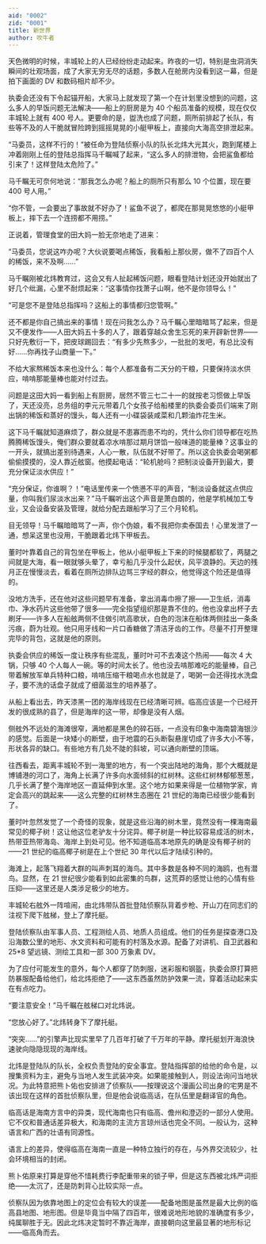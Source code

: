 ```yaml
---
aid: "0002"
zid: "0001"
title: 新世界
author: 吹牛者
---
```


天色微明的时候，丰城轮上的人已经纷纷走动起来。昨夜的一切，特别是虫洞消失瞬间的壮观场面，成了大家无穷无尽的话题，多数人在舱房内没看到这一幕，但是拍下画面的 DV 和数码相片却不少。

执委会还没有下令起锚开船，大家马上就发现了第一个在计划里没想到的问题，这么多人的早饭问题无法解决——船上的厨房是为 40 个船员准备的规模，现在仅仅丰城轮上就有 400 号人。更要命的是，盥洗也成了问题，厕所前排起了长队，有些等不及的人干脆就冒险跨到摇摇晃晃的小艇甲板上，直接向大海高空排泄起来。

“马委员，这样不行的！”被任命为登陆侦察小队的队长北炜大光其火，跑到尾楼上冲着刚刚上任的登陆总指挥马千瞩喊了起来，“这么多人的排泄物，会把鲨鱼都给引来了！这样登陆太危险了。”

马千瞩无可奈何地说：“那我怎么办呢？船上的厕所只有那么 10 个位置，现在要 400 号人用。”

“你不管，一会要出了事故就不好办了！鲨鱼不说了，都爬在那晃晃悠悠的小艇甲板上，摔下去一个连捞都不用捞。”

正说着，管理食堂的田大妈一脸无奈地走了进来：

“马委员，您说这咋办呢？大伙说要喝点稀饭，我看船上那伙房，做不了四百个人的稀饭，来不及啊……”

马千瞩刚被北炜教育过，这会又有人扯起稀饭问题，眼看登陆计划还没开始就出了好几个纰漏，心里不耐烦起来：“这事情你找萧子山啊，他不是你领导么！”

“可是您不是登陆总指挥吗？这船上的事情都归您管啊。”

还不都是你自己搞出来的事情！现在问我怎么办？马千瞩心里暗暗骂了起来，但是又不便发作——人田大妈五十多的人了，跟着穿越众舍生忘死的来开辟新世界——只好先敷衍一下，把皮球踢回去：“有多少先熬多少，一批批的发吧，有总比没有好……你再找子山商量一下。”

不给大家熬稀饭本来也没什么：每个人都准备有二天分的干粮，只要保持淡水供应，啃啃那能量棒也能对付过去。

问题是这田大妈一看到船上有厨房，居然不管三七二十一的就按老习惯做上早饭了，天还没亮，总务组的李元元带着几个女孩子给船楼里的执委会委员们端来了刚出锅的稀饭和蒸好的馒头，每人还有一小碟袋装咸菜和几颗油炸花生米。

这下马千瞩就知道麻烦了，群众就是不患寡而患不均的，凭什么你们领导都在吃热腾腾稀饭馒头，俺们群众要就着凉水啃那过期月饼馅一般味道的能量棒？这事业的一开头，就搞出差别待遇来，人心一散，队伍就不好带了。所以这会执委会喝粥都偷偷摸摸的，没人靠近舷窗。他摸起电话：“轮机舱吗？把制淡设备开到最大，要充分保证淡水供应！”

“充分保证，你谁啊？！”电话里传来一个愤懑不平的声音，“制淡设备就这点供应量，你叫我们尿淡水出来？”马千瞩听出这个声音是萧白朗的，他是学机械加工专业，又会设备安装及管理，就给分配去跟船学习了三个月轮机。

目无领导！马千瞩暗暗骂了一声，你个伪娘，看不我把你卖泰国去！心里发泄了一通，想呆这里也没用，干脆跟着北炜下甲板去。

董时叶靠着自己的背包坐在甲板上，他从小艇甲板上下来的时候腿都软了，两腿之间就是大海，看一眼就够头晕了，幸亏船几乎没什么起伏，风平浪静的。天边的残月正在慢慢淡去，看着在厕所边排队边骂三字经的群众，他觉得这个险还是值得的。

没地方洗手，还在他对这些问题早有准备，拿出消毒巾擦了擦——卫生纸，消毒巾、净水药片这些他带了很多——完全指望组织那是靠不住的。他也没拿出杯子去刷牙——许多人在船舷两侧不住做引吭高歌状，白色的泡沫在船体两侧挂出一条条污痕，蔚为壮观。他只用牙线和一片口香糖做了清洁牙齿的工作。尽量不打开整理完毕的背包，这就是他的原则。

执委会供应的稀饭一度让秩序有些混乱，董时叶可不去凑这个热闹——每次 4 大锅，只够 40 个人每人一碗。等的时间太长了。他也没去啃那难吃的能量棒，自己带着解放军单兵特种口粮，啃啃压缩干粮喝点水也就是了，喝粥一会还得找水洗盘子，要不洗的话盘子就成了细菌滋生的培养基了。

从船上看出去，昨天漆黑一团的海岸线现在已经清晰可辨。临高应该是一个已经开发的很成熟的县了，但是海岸的这一带，却像是没有人烟。

侧舷外不远处的海滩很窄，满地都是黑色的碎石砾，一点没有印象中海南碧海银沙的感觉。后面是一块矮小的断壁，由于地震的石头断裂悬崖切成了许多大小不等，形状各异的缺口。有些地方有几处不陡的斜坡，可以通向断壁的顶端。

往西看去，距离丰城轮不到一海里的地方，有一个突出陆地的海角，那个大概就是博铺港的河口了，海角上长满了许多向水面倾斜的红树林。这些红树林郁郁葱葱，几乎长满了整个海岸地区一直延伸到水里。这个地方如果来得是一位植物学家，肯定会高兴的跳起来——这么完整的红树林生态圈在 21 世纪的海南已经很少能看到了。

董时叶忽然发觉了一个奇怪的现象，就是这些沿海的树木里，竟然没有一棵海南最常见的椰子树！这让他这位老驴友十分诧异。椰子树是一种比较容易成活的树木，热带亚热带海岛、海岸上到处可见。他不知道临高本地原先的确是没有椰子树的——21 世纪的临高椰子树是在上个世纪 30 年代以后才陆续引种的。

海滩上，起落飞翔着大群的叫声刺耳的海鸟。其中多数是各种不同的海鸥，也有潜鸟。显然，在 21 世纪很少能看到如此密集的鸟群，这荒莽的感觉让他的心情有些压抑——这里还是人类涉足极少的地方。

丰城轮右舷外一阵喧闹，由北炜带队首批登陆侦察队背着步枪、开山刀在同志们的注视下爬下舷梯，登上了摩托艇。

登陆侦察队由军事人员、工程测绘人员、地质人员组成。他们的任务是探查港口及沿海数公里的地形、水文资料和可能有的村落及水源。配备了对讲机、自卫武器和 25\*8 望远镜、测绘工具和一部 300 万象素 DV。

为了应付可能发生的意外，每个人都穿了防刺服，迷彩服和钢盔，执委会原打算把防暴服配备给他们，给北炜拒绝了——这东西虽然防护效果一流，穿着活动起来实在有点吃力。

“要注意安全！”马千瞩在舷梯口对北炜说。

“您放心好了。”北炜转身下了摩托艇。

“突突……”的引擎声比现实里早了几百年打破了千万年的平静。摩托艇划开海浪快速驶向隐隐现现的海岸线。

北炜是登陆队的队长，全权负责登陆的安全事宜。登陆指挥部的给他的命令是，以搜集资料为主，避免与当地人发生武装冲突。如果能接触到人，则设法询问当地状况。为此特意把熊卜佑也安排进了侦察队——按理说这个漫画公司出身的宅男是不该出现在这样的首批侦察队里，但是他会说临高话，在队伍里是翻译官的角色。

临高话是海南方言中的异类，现代海南也只有临高、儋州和澄迈的一部分人使用。它不仅和普通话差异极大，和海南的主流方言琼州话也完全不同。一般认为，这种语言和广西的壮语有同源性。

语言上的差异，使得临高在海南一直是一种特立独行的存在，与外界交流较少，社会环境相当的封闭。

熊卜佑原来打算是穿他不惜耗费行李配重带来的锁子甲，但是这东西被北炜严词拒绝——太沉了，还是防刺背心比较实际一点。

侦察队因为依靠地图上的定位会有较大的误差——配备地图是虽然是最大比例的临高县地图、地形图。但是毕竟当中隔了四百年，很难说地形地貌的准确度有多少，纯属聊胜于无。因此北炜决定暂时不靠近海岸，直接朝向这里最显著的地形标记——临高角而去。
